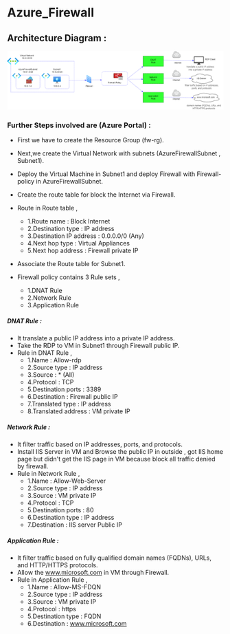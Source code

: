 # Azure_Firewall


## Architecture Diagram :
![Fw](Images/firewall.png)

### Further Steps involved are (Azure Portal) :

- First we have to create the Resource Group (fw-rg).
- Next,we create the Virtual Network with subnets (AzureFirewallSubnet , Subnet1).
- Deploy the Virtual Machine in Subnet1 and deploy Firewall with Firewall-policy in AzureFirewallSubnet.
- Create the route table for block the Internet via Firewall.
- Route in Route table ,
  - 1.Route name : Block Internet
  - 2.Destination type : IP address
  - 3.Destination IP address : 0.0.0.0/0 (Any)
  - 4.Next hop type : Virtual Appliances
  - 5.Next hop address : Firewall private IP

- Associate the Route table for Subnet1.
- Firewall policy contains 3 Rule sets ,
  - 1.DNAT Rule
  - 2.Network Rule
  - 3.Application Rule

##### DNAT Rule :
- It translate a public IP address into a private IP address.
- Take the RDP to VM in Subnet1 through Firewall public IP.
- Rule in DNAT Rule ,
  - 1.Name : Allow-rdp
  - 2.Source type : IP address
  - 3.Source : * (All)
  - 4.Protocol : TCP
  - 5.Destination ports : 3389
  - 6.Destination : Firewall public IP
  - 7.Translated type : IP address
  - 8.Translated address : VM private IP

##### Network Rule :
- It filter traffic based on IP addresses, ports, and protocols.
- Install IIS Server in VM and Browse the public IP in outside , got IIS home page but didn't get the IIS page in VM because block all traffic denied by firewall.
- Rule in Network Rule ,
  - 1.Name : Allow-Web-Server
  - 2.Source type : IP address
  - 3.Source : VM private IP
  - 4.Protocol : TCP
  - 5.Destination ports : 80
  - 6.Destination type : IP address
  - 7.Destination : IIS server Public IP

##### Application Rule :
- It filter traffic based on fully qualified domain names (FQDNs), URLs, and HTTP/HTTPS protocols.
- Allow the www.microsoft.com in VM through Firewall.
- Rule in Application Rule ,
  - 1.Name : Allow-MS-FDQN
  - 2.Source type : IP address
  - 3.Source : VM private IP
  - 4.Protocol : https
  - 5.Destination type : FQDN
  - 6.Destination : www.microsoft.com